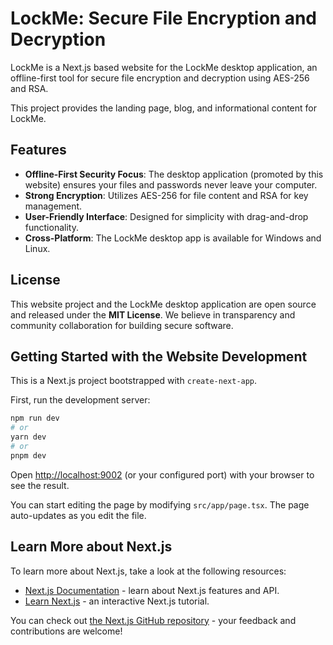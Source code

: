 # LockMe: Secure File Encryption and Decryption

LockMe is a Next.js based website for the LockMe desktop application, an offline-first tool for secure file encryption and decryption using AES-256 and RSA.

This project provides the landing page, blog, and informational content for LockMe.

## Features

- **Offline-First Security Focus**: The desktop application (promoted by this website) ensures your files and passwords never leave your computer.
- **Strong Encryption**: Utilizes AES-256 for file content and RSA for key management.
- **User-Friendly Interface**: Designed for simplicity with drag-and-drop functionality.
- **Cross-Platform**: The LockMe desktop app is available for Windows and Linux.

## License

This website project and the LockMe desktop application are open source and released under the **MIT License**. We believe in transparency and community collaboration for building secure software.

## Getting Started with the Website Development

This is a Next.js project bootstrapped with `create-next-app`.

First, run the development server:

```bash
npm run dev
# or
yarn dev
# or
pnpm dev
```

Open [http://localhost:9002](http://localhost:9002) (or your configured port) with your browser to see the result.

You can start editing the page by modifying `src/app/page.tsx`. The page auto-updates as you edit the file.

## Learn More about Next.js

To learn more about Next.js, take a look at the following resources:

- [Next.js Documentation](https://nextjs.org/docs) - learn about Next.js features and API.
- [Learn Next.js](https://nextjs.org/learn) - an interactive Next.js tutorial.

You can check out [the Next.js GitHub repository](https://github.com/vercel/next.js/) - your feedback and contributions are welcome!
